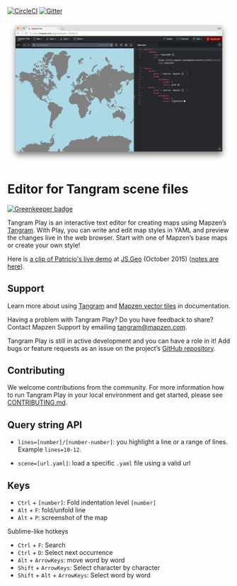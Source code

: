 [![CircleCI](https://img.shields.io/circleci/project/tangrams/tangram-play.svg?style=flat-square)](https://circleci.com/gh/tangrams/tangram-play/)
[![Gitter](https://img.shields.io/gitter/room/nwjs/nw.js.svg?style=flat-square)](https://gitter.im/tangrams/tangram-chat)

![](data/imgs/screenshot.png)

# Editor for Tangram scene files

[![Greenkeeper badge](https://badges.greenkeeper.io/tangrams/tangram-play.svg)](https://greenkeeper.io/)

Tangram Play is an interactive text editor for creating maps using Mapzen’s [Tangram](https://mapzen.com/products/tangram/). With Play, you can write and edit map styles in YAML and preview the changes live in the web browser. Start with one of Mapzen’s base maps or create your own style!

Here is [a clip of Patricio's live demo](https://twitter.com/ajturner/status/652186516194762752/video/1) at [JS.Geo](http://www.jsgeo.com/) (October 2015) ([notes are here](https://github.com/mapzen/presentations/tree/master/08-2015-JSGEO)).

## Support

Learn more about using [Tangram](https://mapzen.com/documentation/tangram) and [Mapzen vector tiles](https://mapzen.com/documentation/vector-tiles/) in documentation.

Having a problem with Tangram Play? Do you have feedback to share? Contact Mapzen Support by emailing [tangram@mapzen.com](mailto:tangram@mapzen.com).

Tangram Play is still in active development and you can have a role in it! Add bugs or feature requests as an issue on the project’s [GitHub repository](https://github.com/tangrams/tangram-play/issues).

## Contributing

We welcome contributions from the community. For more information how to run Tangram Play in your local environment and get started, please see [CONTRIBUTING.md](https://github.com/tangrams/tangram-play/blob/master/CONTRIBUTING.md).

## Query string API

* ```lines=[number]/[number-number]```: you highlight a line or a range of lines. Example ```lines=10-12```.

* ```scene=[url.yaml]```: load a specific ```.yaml``` file using a valid url

## Keys

* ```Ctrl``` + ```[number]```: Fold indentation level ```[number]```
* ```Alt``` + ```F```: fold/unfold line
* ```Alt``` + ```P```: screenshot of the map

Sublime-like hotkeys
* ```Ctrl``` + ```F```: Search
* ```Ctrl``` + ```D```: Select next occurrence
* ```Alt``` + ```ArrowKeys```: move word by word
* ```Shift``` + ```ArrowKeys```: Select character by character
* ```Shift``` + ```Alt``` + ```ArrowKeys```: Select word by word
